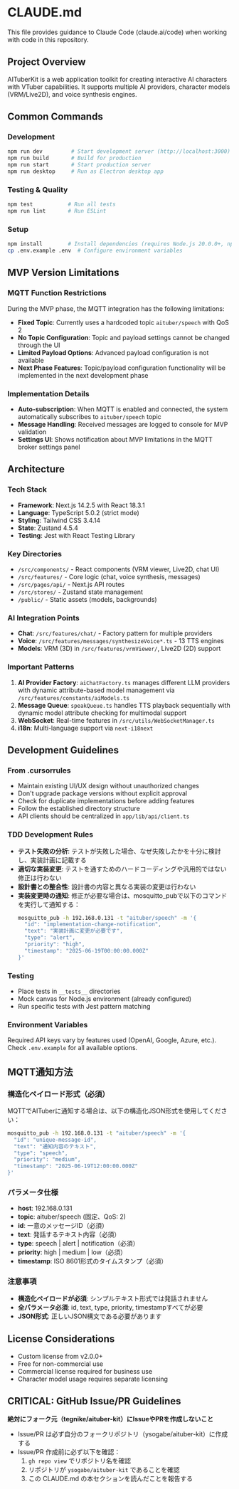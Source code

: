 # CLAUDE.md

This file provides guidance to Claude Code (claude.ai/code) when working with code in this repository.

## Project Overview

AITuberKit is a web application toolkit for creating interactive AI characters with VTuber capabilities. It supports multiple AI providers, character models (VRM/Live2D), and voice synthesis engines.

## Common Commands

### Development

```bash
npm run dev         # Start development server (http://localhost:3000)
npm run build       # Build for production
npm run start       # Start production server
npm run desktop     # Run as Electron desktop app
```

### Testing & Quality

```bash
npm test           # Run all tests
npm run lint       # Run ESLint
```

### Setup

```bash
npm install        # Install dependencies (requires Node.js 20.0.0+, npm 10.0.0+)
cp .env.example .env  # Configure environment variables
```

## MVP Version Limitations

### MQTT Function Restrictions

During the MVP phase, the MQTT integration has the following limitations:

- **Fixed Topic**: Currently uses a hardcoded topic `aituber/speech` with QoS 2
- **No Topic Configuration**: Topic and payload settings cannot be changed through the UI
- **Limited Payload Options**: Advanced payload configuration is not available
- **Next Phase Features**: Topic/payload configuration functionality will be implemented in the next development phase

### Implementation Details

- **Auto-subscription**: When MQTT is enabled and connected, the system automatically subscribes to `aituber/speech` topic
- **Message Handling**: Received messages are logged to console for MVP validation
- **Settings UI**: Shows notification about MVP limitations in the MQTT broker settings panel

## Architecture

### Tech Stack

- **Framework**: Next.js 14.2.5 with React 18.3.1
- **Language**: TypeScript 5.0.2 (strict mode)
- **Styling**: Tailwind CSS 3.4.14
- **State**: Zustand 4.5.4
- **Testing**: Jest with React Testing Library

### Key Directories

- `/src/components/` - React components (VRM viewer, Live2D, chat UI)
- `/src/features/` - Core logic (chat, voice synthesis, messages)
- `/src/pages/api/` - Next.js API routes
- `/src/stores/` - Zustand state management
- `/public/` - Static assets (models, backgrounds)

### AI Integration Points

- **Chat**: `/src/features/chat/` - Factory pattern for multiple providers
- **Voice**: `/src/features/messages/synthesizeVoice*.ts` - 13 TTS engines
- **Models**: VRM (3D) in `/src/features/vrmViewer/`, Live2D (2D) support

### Important Patterns

1. **AI Provider Factory**: `aiChatFactory.ts` manages different LLM providers with dynamic attribute-based model management via `/src/features/constants/aiModels.ts`
2. **Message Queue**: `speakQueue.ts` handles TTS playback sequentially with dynamic model attribute checking for multimodal support
3. **WebSocket**: Real-time features in `/src/utils/WebSocketManager.ts`
4. **i18n**: Multi-language support via `next-i18next`

## Development Guidelines

### From .cursorrules

- Maintain existing UI/UX design without unauthorized changes
- Don't upgrade package versions without explicit approval
- Check for duplicate implementations before adding features
- Follow the established directory structure
- API clients should be centralized in `app/lib/api/client.ts`

### TDD Development Rules

- **テスト失敗の分析**: テストが失敗した場合、なぜ失敗したかを十分に検討し、実装計画に記載する
- **適切な実装変更**: テストを通すためのハードコーディングや汎用的ではない修正は行わない
- **設計書との整合性**: 設計書の内容と異なる実装の変更は行わない
- **実装変更時の通知**: 修正が必要な場合は、mosquitto_pubで以下のコマンドを実行して通知する：
  ```bash
  mosquitto_pub -h 192.168.0.131 -t "aituber/speech" -m '{
    "id": "implementation-change-notification",
    "text": "実装計画に変更が必要です",
    "type": "alert", 
    "priority": "high",
    "timestamp": "2025-06-19T00:00:00.000Z"
  }'
  ```

### Testing

- Place tests in `__tests__` directories
- Mock canvas for Node.js environment (already configured)
- Run specific tests with Jest pattern matching

### Environment Variables

Required API keys vary by features used (OpenAI, Google, Azure, etc.). Check `.env.example` for all available options.

## MQTT通知方法

### 構造化ペイロード形式（必須）
MQTTでAITuberに通知する場合は、以下の構造化JSON形式を使用してください：

```bash
mosquitto_pub -h 192.168.0.131 -t "aituber/speech" -m '{
  "id": "unique-message-id",
  "text": "通知内容のテキスト",
  "type": "speech",
  "priority": "medium",
  "timestamp": "2025-06-19T12:00:00.000Z"
}'
```

### パラメータ仕様
- **host**: 192.168.0.131
- **topic**: aituber/speech (固定、QoS: 2)
- **id**: 一意のメッセージID（必須）
- **text**: 発話するテキスト内容（必須）
- **type**: speech | alert | notification（必須）
- **priority**: high | medium | low（必須）
- **timestamp**: ISO 8601形式のタイムスタンプ（必須）

### 注意事項
- **構造化ペイロードが必須**: シンプルテキスト形式では発話されません
- **全パラメータ必須**: id, text, type, priority, timestampすべてが必要
- **JSON形式**: 正しいJSON構文である必要があります

## License Considerations

- Custom license from v2.0.0+
- Free for non-commercial use
- Commercial license required for business use
- Character model usage requires separate licensing

## CRITICAL: GitHub Issue/PR Guidelines

**絶対にフォーク元（tegnike/aituber-kit）にIssueやPRを作成しないこと**

- Issue/PR は必ず自分のフォークリポジトリ（ysogabe/aituber-kit）に作成する
- Issue/PR 作成前に必ず以下を確認：
  1. `gh repo view` でリポジトリ名を確認
  2. リポジトリが `ysogabe/aituber-kit` であることを確認
  3. この CLAUDE.md の本セクションを読んだことを報告する
